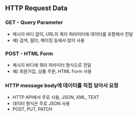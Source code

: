## HTTP Request Data

### GET - Query Parameter

- 메시지 바디 없이, URL의 쿼리 파라미터에 데이터를 포함해서 전달
- 예) 검색, 필터, 페이징 등에서 많이 사용

### POST - HTML Form

- 메시지 바디에 쿼리 파라미터 형식으로 전달
- 예) 회원가입, 상품 주문, HTML Form 사용

### HTTP message body에 데이터를 직접 담아서 요청

- HTTP API에서 주로 사용, JSON, XML, TEXT
- 데이터 형식은 주로 JSON 사용
- POST, PUT, PATCH

